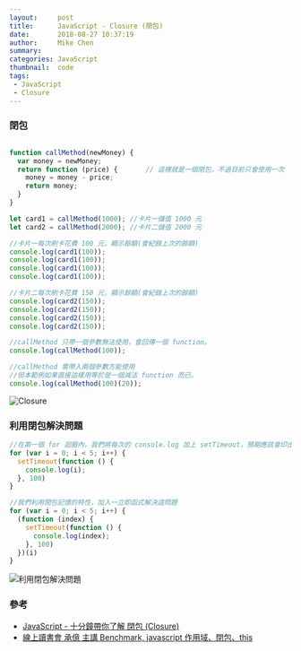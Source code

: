 ```yaml
---
layout:     post
title:      JavaScript - Closure (閉包)
date:       2018-08-27 10:37:19
author:     Mike Chen
summary:    
categories: JavaScript
thumbnail:  code
tags:
 - JavaScript
 - Closure
---
```



### 閉包

```js

function callMethod(newMoney) {
  var money = newMoney;
  return function (price) {       // 這裡就是一個閉包，不過目前只會使用一次
    money = money - price;
    return money;
  }
}

let card1 = callMethod(1000); //卡片一儲值 1000 元
let card2 = callMethod(2000); //卡片二儲值 2000 元

//卡片一每次刷卡花費 100 元，顯示餘額(會紀錄上次的餘額)
console.log(card1(100));
console.log(card1(100));
console.log(card1(100));
console.log(card1(100));

//卡片二每次刷卡花費 150 元，顯示餘額(會紀錄上次的餘額)
console.log(card2(150));
console.log(card2(150));
console.log(card2(150));
console.log(card2(150));

//callMethod 只帶一個參數無法使用，會回傳一個 function。
console.log(callMethod(100));

//callMethod 需帶入兩個參數方能使用
//但本範例如果直接這樣用等於是一個減法 function 而已。
console.log(callMethod(100)(20));

```

![Closure](https://i.imgur.com/OtFYK5h.png)


### 利用閉包解決問題

```js
//在第一個 for 迴圈內，我們將每次的 console.log 加上 setTimeout，預期應該會印出 0~4，但卻都是 5。
for (var i = 0; i < 5; i++) {
  setTimeout(function () {
    console.log(i);
  }, 100)
}

//我們利用閉包記憶的特性，加入一立即函式解決這問題
for (var i = 0; i < 5; i++) {
  (function (index) {
    setTimeout(function () {
      console.log(index);
    }, 100)
  })(i)
}
```

![利用閉包解決問題](https://i.imgur.com/UwiAclY.png)



### 參考
* [JavaScript - 十分鐘帶你了解 閉包 (Closure)](https://www.youtube.com/watch?v=TLIQUloXLec)
* [線上讀書會 承億 主講 Benchmark, javascript 作用域、閉包、this](https://www.youtube.com/watch?v=14hNN6veRjc)